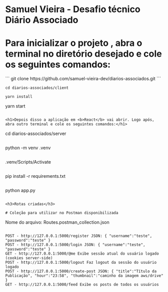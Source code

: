 # Samuel Vieira - Desafio técnico Diário Associado

<h1>Para inicializar o projeto , abra o terminal no diretório desejado e cole os seguintes comandos:</h1>
```
git clone https://github.com/samuel-vieira-dev/diarios-associados.git
```

```
cd diarios-associados/client
```

```
yarn install
```

yarn start
```

<h1>Depois disso a aplicação em <b>React</b> vai abrir. Logo após, abra outro terminal e cole os seguintes comandos:</h1>

```
cd diarios-associados/server
```

```
python -m venv .venv
```

```
.venv/Scripts/Activate
```

```
pip install -r requirements.txt
```

```
python app.py
```

<h3>Rotas criadas</h3>

# Coleção para utilizar no Postman disponibilizada
```
Nome do arquivo: Routes.postman_collection.json
```

POST - http://127.0.0.1:5000/register JSON: { "username":"teste", "password":"teste" }
POST - http://127.0.0.1:5000/login JSON: { "username":"teste", "password":"teste" }
GET - http://127.0.0.1:5000/@me Exibe sessão atual do usuário logado (cookies server-side)
POST - http://127.0.0.1:5000/logout Faz logout da sessão do usuário logado
POST - http://127.0.0.1:5000/create-post JSON: { "title":"Título da Publicação", "hour":"23:58", "thumbnail":"caminho da imagem aws/drive" }
GET - http://127.0.0.1:5000/feed Exibe os posts de todos os usuários